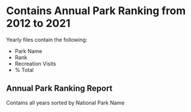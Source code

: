 # Contains Annual Park Ranking from 2012 to 2021
  Yearly files contain the following: 
- Park Name
- Rank
- Recreation Visits
- % Total

## Annual Park Ranking Report
Contains all years sorted by National Park Name
